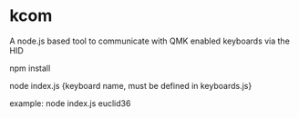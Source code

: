 # kcom
A node.js based tool to communicate with QMK enabled keyboards via the HID

npm install

node index.js {keyboard name, must be defined in keyboards.js}

example:
node index.js euclid36